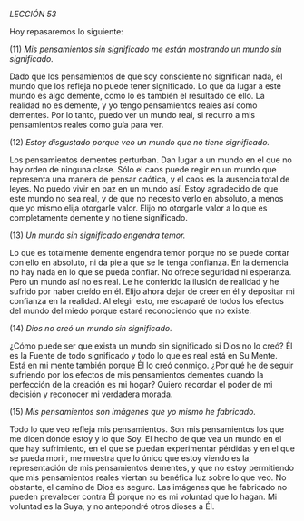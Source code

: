 *LECCIÓN 53*

Hoy repasaremos lo siguiente:

(11) *Mis pensamientos sin significado me están mostrando un mundo sin significado.*

Dado que los pensamientos de que soy consciente no significan nada, el mundo que los refleja no puede tener significado. Lo que da lugar a este mundo es algo demente, como lo es también el resultado de ello. La realidad no es demente, y yo tengo pensamientos reales así como dementes. Por lo tanto, puedo ver un mundo real, si recurro a mis pensamientos reales como guía para ver.


(12) *Estoy disgustado porque veo un mundo que no tiene significado.*

Los pensamientos dementes perturban. Dan lugar a un mundo en el que no hay orden de ninguna clase. Sólo el caos puede regir en un mundo que representa una manera de pensar caótica, y el caos es la ausencia total de leyes. No puedo vivir en paz en un mundo así. Estoy agradecido de que este mundo no sea real, y de que no necesito verlo en absoluto, a menos que yo mismo elija otorgarle valor. Elijo no otorgarle valor a lo que es completamente demente y no tiene significado.


(13) *Un mundo sin significado engendra temor.*

Lo que es totalmente demente engendra temor porque no se puede contar con ello en absoluto, ni da pie a que se le tenga confianza. En la demencia no hay nada en lo que se pueda confiar. No ofrece seguridad ni esperanza. Pero un mundo así no es real. Le he conferido la ilusión de realidad y he sufrido por haber creído en él. Elijo ahora dejar de creer en él y depositar mi confianza en la realidad. Al elegir esto, me escaparé de todos los efectos del mundo del miedo porque estaré reconociendo que no existe.


(14) *Dios no creó un mundo sin significado.*

¿Cómo puede ser que exista un mundo sin significado si Dios no lo creó? Él es la Fuente de todo significado y todo lo que es real está en Su Mente. Está en mi mente también porque Él lo creó conmigo. ¿Por qué he de seguir sufriendo por los efectos de mis pensamientos dementes cuando la perfección de la creación es mi hogar? Quiero recordar el poder de mi decisión y reconocer mi verdadera morada.


(15) *Mis pensamientos son imágenes que yo mismo he fabricado.*

Todo lo que veo refleja mis pensamientos. Son mis pensamientos los que me dicen dónde estoy y lo que Soy. El hecho de que vea un mundo en el que hay sufrimiento, en el que se puedan experimentar pérdidas y en el que se pueda morir, me muestra que lo único que estoy viendo es la representación de mis pensamientos dementes, y que no estoy permitiendo que mis pensamientos reales viertan su benéfica luz sobre lo que veo. No obstante, el camino de Dios es seguro. Las imágenes que he fabricado no pueden prevalecer contra Él porque no es mi voluntad que lo hagan. Mi voluntad es la Suya, y no antepondré otros dioses a Él.